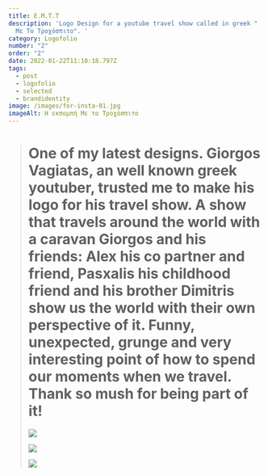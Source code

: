 ```yaml
---
title: Ε.Μ.Τ.Τ
description: 'Logo Design for a youtube travel show called in greek "  Η Εκπομπή
  Με Το Τροχόσπιτο". '
category: Logofolio
number: "2"
order: "2"
date: 2022-01-22T11:10:18.797Z
tags:
  - post
  - logofolio
  - selected
  - brandidentity
image: /images/for-insta-01.jpg
imageAlt: Η εκπομπή Με το Τροχόσπιτο
---
```

> # One of my latest designs. Giorgos Vagiatas, an well known greek youtuber, trusted me to make his logo for his travel show. A show that travels around the world with a caravan Giorgos and his friends: Alex his co partner and friend, Pasxalis his childhood friend  and his brother Dimitris show us the world with their own perspective of it. Funny, unexpected, grunge and very interesting point of how to spend our moments when we travel. Thank so mush for being part of it!
>
> ![](/images/for-insta-03.jpg)
>
> ![](/images/vfd.jpg)
>
> ![](/images/fvf.jpg)